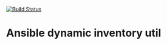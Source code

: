 [![Build Status](https://travis-ci.org/a-vorobyev/scripts.svg?branch=master)](https://travis-ci.org/a-vorobyev/scripts)

# Ansible dynamic inventory util
